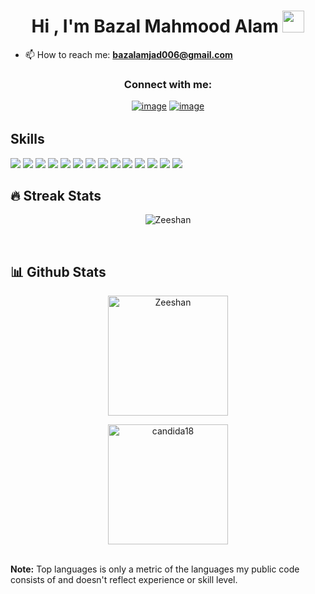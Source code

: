   <h1 align="center">Hi , I'm Bazal Mahmood Alam <img src="https://media.giphy.com/media/hvRJCLFzcasrR4ia7z/giphy.gif" width="35"></h1>

- 📫 How to reach me: **bazalamjad006@gmail.com**

<h3 align="center">Connect with me:</h3>
<div align="center" style='margin-bottom:2rem;'>

[![image](https://img.shields.io/badge/LinkedIn-0077B5?style=for-the-badge&logo=linkedin&logoColor=white)](https://www.linkedin.com/in/bazal-amjad-6033ba263/)
[![image](https://img.shields.io/badge/Gmail-D14836?style=for-the-badge&logo=gmail&logoColor=white)](mailto:bazalamjad006@gmail.com)
  
</div>

## Skills
<p>
	<img src="https://img.shields.io/badge/HTML5-E34F26?style=for-the-badge&logo=html5&logoColor=white" />
	<img src="https://img.shields.io/badge/CSS3-1572B6?style=for-the-badge&logo=css3&logoColor=white" />
	<img src="https://img.shields.io/badge/JavaScript-F7DF1E?style=for-the-badge&logo=javascript&logoColor=black" />
	<img src="https://img.shields.io/badge/Node.js-43853D?style=for-the-badge&logo=node.js&logoColor=white" />
	<img src="https://img.shields.io/badge/TypeScript-007ACC?style=for-the-badge&logo=typescript&logoColor=white" />
	<img src="https://img.shields.io/badge/Sass-CC6699?style=for-the-badge&logo=sass&logoColor=white" />
	<img src="https://img.shields.io/badge/React-20232A?style=for-the-badge&logo=react&logoColor=61DAFB" />
	<img src="https://img.shields.io/badge/Bootstrap-563D7C?style=for-the-badge&logo=bootstrap&logoColor=white" />
	<img src="https://img.shields.io/badge/styled--components-DB7093?style=for-the-badge&logo=styled-components&logoColor=white" />
	<img src="https://img.shields.io/badge/Material--UI-0081CB?style=for-the-badge&logo=material-ui&logoColor=white" />
	<img src="https://img.shields.io/badge/React_Router-CA4245?style=for-the-badge&logo=react-router&logoColor=white" />
	<img src="https://img.shields.io/badge/Netlify-00C7B7?style=for-the-badge&logo=netlify&logoColor=white" />
	<img src="https://img.shields.io/badge/Heroku-430098?style=for-the-badge&logo=heroku&logoColor=white" />
	<img src="https://img.shields.io/badge/Vercel-000000?style=for-the-badge&logo=vercel&logoColor=white" />
</p>

## 🔥 Streak Stats

<p align="center"><img align="center" src="https://github-readme-streak-stats.herokuapp.com/?user=MohammadZeeshanQ&theme=algolia" alt="Zeeshan" /></p>
<br/>

## 📊 Github Stats

  <p align="center">
    <a href="https://github.com/Bazal08"><img align="center" src="https://github-readme-stats.vercel.app/api?username=MohammadZeeshanQ&show_icons=true&locale=en&theme=algolia" alt="Zeeshan" height="192px"/></a>
	</p>
	<p  align="center">
	  <img src="https://github-readme-stats.vercel.app/api/top-langs?username=MohammadZeeshanQ&show_icons=true&locale=en&layout=compact&theme=algolia" alt="candida18" height="192px"/>
	</p>
  <br/>
  <b>Note:</b> Top languages is only a metric of the languages my public code consists of and doesn't reflect experience or skill level.
  </p>


  <br/>

<br/>


